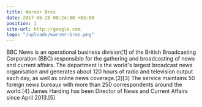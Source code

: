 ```yaml
---
title: Warner Bros
date: 2017-06-20 00:24:00 +03:00
position: 1
site-url: http://google.com
logo: "/uploads/warner-bros.png"
---
```


BBC News is an operational business division[1] of the British Broadcasting Corporation (BBC) responsible for the gathering and broadcasting of news and current affairs. The department is the world's largest broadcast news organisation and generates about 120 hours of radio and television output each day, as well as online news coverage.[2][3] The service maintains 50 foreign news bureaux with more than 250 correspondents around the world.[4] James Harding has been Director of News and Current Affairs since April 2013.[5]

